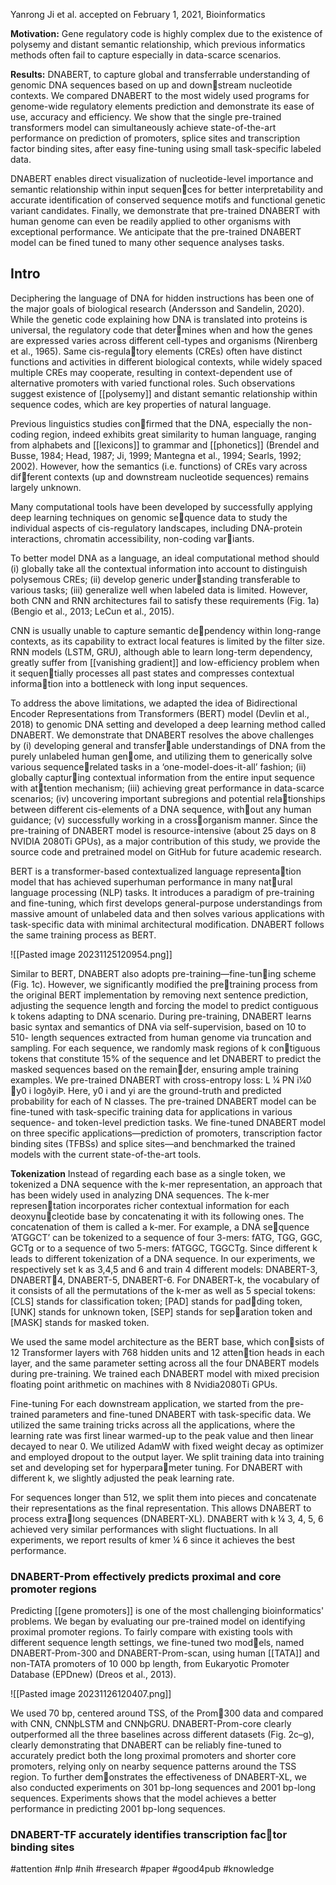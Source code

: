 Yanrong Ji et al.
accepted on February 1, 2021, Bioinformatics

**Motivation:**
Gene regulatory code is highly complex due to the existence of polysemy and distant semantic relationship, which previous informatics methods often fail to capture especially in data-scarce scenarios.

**Results:**
DNABERT, to capture global and transferrable understanding of genomic DNA sequences based on up and downstream nucleotide contexts. We compared DNABERT to the most widely used programs for genome-wide regulatory elements prediction and demonstrate its ease of use, accuracy and efficiency. We show that the single pre-trained transformers model can simultaneously achieve state-of-the-art performance on prediction of promoters, splice sites and transcription factor binding sites, after easy fine-tuning using small task-specific labeled data.

DNABERT enables direct visualization of nucleotide-level importance and semantic relationship within input sequences for better interpretability and accurate identification of conserved sequence motifs and functional genetic variant candidates. Finally, we demonstrate that pre-trained DNABERT with human genome can even be readily applied to other organisms with exceptional performance. We anticipate that the pre-trained DNABERT model can be fined tuned to many other sequence analyses tasks. 



## Intro
Deciphering the language of DNA for hidden instructions has been one of the major goals of biological research (Andersson and Sandelin, 2020). While the genetic code explaining how DNA is translated into proteins is universal, the regulatory code that determines when and how the genes are expressed varies across different cell-types and organisms (Nirenberg et al., 1965). Same cis-regulatory elements (CREs) often have distinct functions and activities in different biological contexts, while widely spaced multiple CREs may cooperate, resulting in context-dependent use of alternative promoters with varied functional roles. Such observations suggest existence of [[polysemy]] and distant semantic relationship within sequence codes, which are key properties of natural language. 

Previous linguistics studies confirmed that the DNA, especially the non-coding region, indeed exhibits great similarity to human language, ranging from alphabets and [[lexicons]] to grammar and [[phonetics]] (Brendel and Busse, 1984; Head, 1987; Ji, 1999; Mantegna et al., 1994; Searls, 1992; 2002).  However, how the semantics (i.e. functions) of CREs vary across different contexts (up and downstream nucleotide sequences) remains largely unknown. 

Many computational tools have been developed by successfully applying deep learning techniques on genomic sequence data to study the individual aspects of cis-regulatory landscapes, including DNA-protein interactions, chromatin accessibility, non-coding variants. 

To better model DNA as a language, an ideal computational method should (i) globally take all the contextual information into account to distinguish polysemous CREs; (ii) develop generic understanding transferable to various tasks; (iii) generalize well when labeled data is limited. However, both CNN and RNN architectures fail to satisfy these requirements (Fig. 1a) (Bengio et al., 2013; LeCun et al., 2015).

CNN is usually unable to capture semantic dependency within long-range contexts, as its capability to extract local features is limited by the filter size. RNN models (LSTM, GRU), although able to learn long-term dependency, greatly suffer from [[vanishing gradient]] and low-efficiency problem when it sequentially processes all past states and compresses contextual information into a bottleneck with long input sequences. 

To address the above limitations, we adapted the idea of Bidirectional Encoder Representations from Transformers (BERT) model (Devlin et al., 2018) to genomic DNA setting and developed a deep learning method called DNABERT. We demonstrate that DNABERT resolves the above challenges by (i) developing general and transferable understandings of DNA from the purely unlabeled human genome, and utilizing them to generically solve various sequencerelated tasks in a ‘one-model-does-it-all’ fashion; (ii) globally capturing contextual information from the entire input sequence with attention mechanism; (iii) achieving great performance in data-scarce scenarios; (iv) uncovering important subregions and potential relationships between different cis-elements of a DNA sequence, without any human guidance; (v) successfully working in a crossorganism manner. Since the pre-training of DNABERT model is resource-intensive (about 25 days on 8 NVIDIA 2080Ti GPUs), as a major contribution of this study, we provide the source code and pretrained model on GitHub for future academic research.


BERT is a transformer-based contextualized language representation model that has achieved superhuman performance in many natural language processing (NLP) tasks. It introduces a paradigm of pre-training and fine-tuning, which first develops general-purpose understandings from massive amount of unlabeled data and then solves various applications with task-specific data with minimal architectural modification. DNABERT follows the same training process as BERT.

![[Pasted image 20231125120954.png]]

Similar to BERT, DNABERT also adopts pre-training—fine-tuning scheme (Fig. 1c). However, we significantly modified the pretraining process from the original BERT implementation by removing next sentence prediction, adjusting the sequence length and forcing the model to predict contiguous k tokens adapting to DNA scenario. During pre-training, DNABERT learns basic syntax and semantics of DNA via self-supervision, based on 10 to 510- length sequences extracted from human genome via truncation and sampling. For each sequence, we randomly mask regions of k contiguous tokens that constitute 15% of the sequence and let DNABERT to predict the masked sequences based on the remainder, ensuring ample training examples. We pre-trained DNABERT with cross-entropy loss: L ¼ PN i¼0 y0 i logðyiÞ. Here, y0 i and yi are the ground-truth and predicted probability for each of N classes. The pre-trained DNABERT model can be fine-tuned with task-specific training data for applications in various sequence- and token-level prediction tasks. We fine-tuned DNABERT model on three specific applications—prediction of promoters, transcription factor binding sites (TFBSs) and splice sites—and benchmarked the trained models with the current state-of-the-art tools.

**Tokenization** 
Instead of regarding each base as a single token, we tokenized a DNA sequence with the k-mer representation, an approach that has been widely used in analyzing DNA sequences. The k-mer representation incorporates richer contextual information for each deoxynucleotide base by concatenating it with its following ones. The concatenation of them is called a k-mer. For example, a DNA sequence ‘ATGGCT’ can be tokenized to a sequence of four 3-mers: fATG, TGG, GGC, GCTg or to a sequence of two 5-mers: fATGGC, TGGCTg. Since different k leads to different tokenization of a DNA sequence. In our experiments, we respectively set k as 3,4,5 and 6 and train 4 different models: DNABERT-3, DNABERT4, DNABERT-5, DNABERT-6. For DNABERT-k, the vocabulary of it consists of all the permutations of the k-mer as well as 5 special tokens: [CLS] stands for classification token; [PAD] stands for padding token, [UNK] stands for unknown token, [SEP] stands for separation token and [MASK] stands for masked token. 

We used the same model architecture as the BERT base, which consists of 12 Transformer layers with 768 hidden units and 12 attention heads in each layer, and the same parameter setting across all the four DNABERT models during pre-training. We trained each DNABERT model with mixed precision floating point arithmetic on machines with 8 Nvidia2080Ti GPUs.

Fine-tuning For each downstream application, we started from the pre-trained parameters and fine-tuned DNABERT with task-specific data. We utilized the same training tricks across all the applications, where the learning rate was first linear warmed-up to the peak value and then linear decayed to near 0. We utilized AdamW with fixed weight decay as optimizer and employed dropout to the output layer. We split training data into training set and developing set for hyperparameter tuning. For DNABERT with different k, we slightly adjusted the peak learning rate.

For sequences longer than 512, we split them into pieces and concatenate their representations as the final representation. This allows DNABERT to process extralong sequences (DNABERT-XL). DNABERT with k ¼ 3, 4, 5, 6 achieved very similar performances with slight fluctuations. In all experiments, we report results of kmer ¼ 6 since it achieves the best performance.


### DNABERT-Prom effectively predicts proximal and core promoter regions

Predicting [[gene promoters]] is one of the most challenging bioinformatics' problems. We began by evaluating our pre-trained model on identifying proximal promoter regions. To fairly compare with existing tools with different sequence length settings, we fine-tuned two models, named DNABERT-Prom-300 and DNABERT-Prom-scan, using human [[TATA]] and non-TATA promoters of 10 000 bp length, from Eukaryotic Promoter Database (EPDnew) (Dreos et al., 2013).

![[Pasted image 20231126120407.png]]

We used 70 bp, centered around TSS, of the Prom300 data and compared with CNN, CNNþLSTM and CNNþGRU. DNABERT-Prom-core clearly outperformed all the three baselines across different datasets (Fig. 2c–g), clearly demonstrating that DNABERT can be reliably fine-tuned to accurately predict both the long proximal promoters and shorter core promoters, relying only on nearby sequence patterns around the TSS region. To further demonstrates the effectiveness of DNABERT-XL, we also conducted experiments on 301 bp-long sequences and 2001 bp-long sequences. Experiments shows that the model achieves a better performance in predicting 2001 bp-long sequences.


### DNABERT-TF accurately identifies transcription factor binding sites



#attention #nlp #nih #research #paper #good4pub #knowledge 